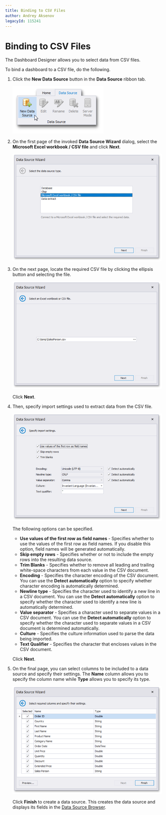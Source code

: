 ```yaml
---
title: Binding to CSV Files
author: Andrey Aksenov
legacyId: 115241
---
```

# Binding to CSV Files
The Dashboard Designer allows you to select data from CSV files.

To bind a dashboard to a CSV file, do the following.
1. Click the **New Data Source** button in the **Data Source** ribbon tab.
	
	![DataBinding_NewDataSource](../../../images/img18472.png)
2. On the first page of the invoked **Data Source Wizard** dialog, select the **Microsoft Excel workbook / CSV file** and click **Next**.
	
	![DataSourceWizard_DataSourceType_Excel](../../../images/img120681.png)
3. On the next page, locate the required CSV file by clicking the ellipsis button and selecting the file.
	
	![DataSourceWizard_SelectCsvFile](../../../images/img120075.png)
	
	Click **Next**.
4. Then, specify import settings used to extract data from the CSV file.
	
	![DataSourceWizard_SpecifyImportSettingsCsv](../../../images/img120076.png)
	
	The following options can be specified.
	* **Use values of the first row as field names** - Specifies whether to use the values of the first row as field names. If you disable this option, field names will be generated automatically.
	* **Skip empty rows** - Specifies whether or not to include the empty rows into the resulting data source.
	* **Trim Blanks** - Specifies whether to remove all leading and trailing white-space characters from each value in the CSV document.
	* **Encoding** - Specifies the character encoding of the CSV document. You can use the **Detect automatically** option to specify whether character encoding is automatically determined.
	* **Newline type** - Specifies the character used to identify a new line in a CSV document. You can use the **Detect automatically** option to specify whether the character used to identify a new line is automatically determined.
	* **Value separator** - Specifies a character used to separate values in a CSV document. You can use the **Detect automatically** option to specify whether the character used to separate values in a CSV document is determined automatically.
	* **Culture** - Specifies the culture information used to parse the data being imported.
	* **Text Qualifier** - Specifies the character that encloses values in the CSV document.
	
	Click **Next**.
5. On the final page, you can select columns to be included to a data source and specify their settings. The **Name** column allows you to specify the column name while **Type** allows you to specify its type.
	
	![DataSourceWizard_SpecifyColumnSettings](../../../images/img120061.png)
	
	Click **Finish** to create a data source. This creates the data source and displays its fields in the [Data Source Browser](../ui-elements/data-source-browser.md).